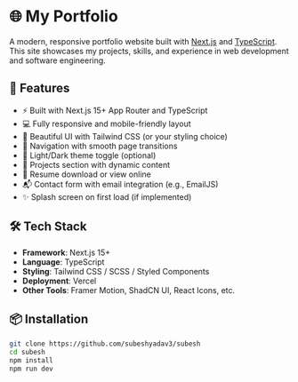 # 🌐 My Portfolio

A modern, responsive portfolio website built with [Next.js](https://nextjs.org/) and [TypeScript](https://www.typescriptlang.org/). This site showcases my projects, skills, and experience in web development and software engineering.

## 🚀 Features

- ⚡ Built with Next.js 15+ App Router and TypeScript
- 💻 Fully responsive and mobile-friendly layout
- 🎨 Beautiful UI with Tailwind CSS (or your styling choice)
- 🧭 Navigation with smooth page transitions
- 🌙 Light/Dark theme toggle (optional)
- 📁 Projects section with dynamic content
- 📄 Resume download or view online
- 📬 Contact form with email integration (e.g., EmailJS)
- ✨ Splash screen on first load (if implemented)

## 🛠️ Tech Stack

- **Framework**: Next.js 15+
- **Language**: TypeScript
- **Styling**: Tailwind CSS / SCSS / Styled Components
- **Deployment**: Vercel 
- **Other Tools**: Framer Motion, ShadCN UI, React Icons, etc.

## 📦 Installation

```bash
git clone https://github.com/subeshyadav3/subesh
cd subesh
npm install
npm run dev